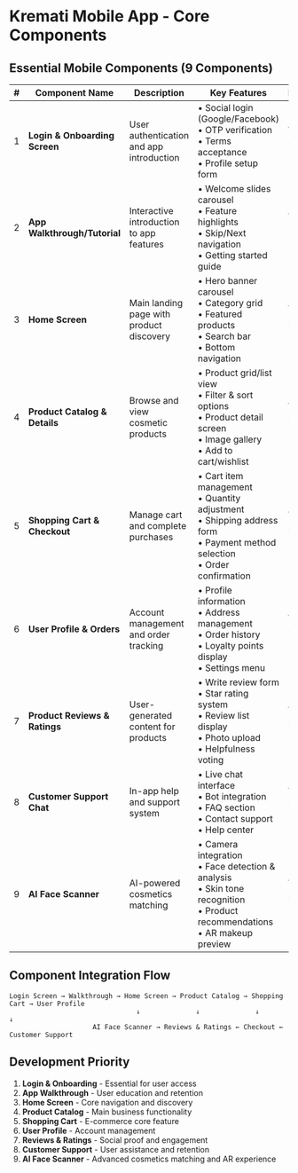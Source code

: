 # Kremati Mobile App - Core Components

## Essential Mobile Components (9 Components)

| # | Component Name | Description | Key Features | Platform |
|---|---|---|---|---|
| 1 | **Login & Onboarding Screen** | User authentication and app introduction | • Social login (Google/Facebook)<br>• OTP verification<br>• Terms acceptance<br>• Profile setup form | Android (Kotlin)<br>iOS (SwiftUI) |
| 2 | **App Walkthrough/Tutorial** | Interactive introduction to app features | • Welcome slides carousel<br>• Feature highlights<br>• Skip/Next navigation<br>• Getting started guide | Android (Kotlin)<br>iOS (SwiftUI) |
| 3 | **Home Screen** | Main landing page with product discovery | • Hero banner carousel<br>• Category grid<br>• Featured products<br>• Search bar<br>• Bottom navigation | Android (Kotlin)<br>iOS (SwiftUI) |
| 4 | **Product Catalog & Details** | Browse and view cosmetic products | • Product grid/list view<br>• Filter & sort options<br>• Product detail screen<br>• Image gallery<br>• Add to cart/wishlist | Android (Kotlin)<br>iOS (SwiftUI) |
| 5 | **Shopping Cart & Checkout** | Manage cart and complete purchases | • Cart item management<br>• Quantity adjustment<br>• Shipping address form<br>• Payment method selection<br>• Order confirmation | Android (Kotlin)<br>iOS (SwiftUI) |
| 6 | **User Profile & Orders** | Account management and order tracking | • Profile information<br>• Address management<br>• Order history<br>• Loyalty points display<br>• Settings menu | Android (Kotlin)<br>iOS (SwiftUI) |
| 7 | **Product Reviews & Ratings** | User-generated content for products | • Write review form<br>• Star rating system<br>• Review list display<br>• Photo upload<br>• Helpfulness voting | Android (Kotlin)<br>iOS (SwiftUI) |
| 8 | **Customer Support Chat** | In-app help and support system | • Live chat interface<br>• Bot integration<br>• FAQ section<br>• Contact support<br>• Help center | Android (Kotlin)<br>iOS (SwiftUI) |
| 9 | **AI Face Scanner** | AI-powered cosmetics matching | • Camera integration<br>• Face detection & analysis<br>• Skin tone recognition<br>• Product recommendations<br>• AR makeup preview | Android (Kotlin)<br>iOS (SwiftUI) |

## Component Integration Flow

```
Login Screen → Walkthrough → Home Screen → Product Catalog → Shopping Cart → User Profile
                                ↓              ↓              ↓              ↓
                     AI Face Scanner → Reviews & Ratings ← Checkout ← Customer Support
```

## Development Priority

1. **Login & Onboarding** - Essential for user access
2. **App Walkthrough** - User education and retention
3. **Home Screen** - Core navigation and discovery
4. **Product Catalog** - Main business functionality
5. **Shopping Cart** - E-commerce core feature
6. **User Profile** - Account management
7. **Reviews & Ratings** - Social proof and engagement
8. **Customer Support** - User assistance and retention
9. **AI Face Scanner** - Advanced cosmetics matching and AR experience
